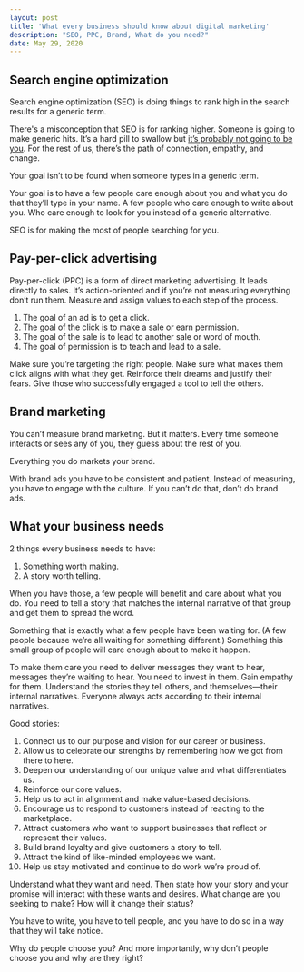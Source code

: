 ```yaml
---
layout: post
title: 'What every business should know about digital marketing'
description: "SEO, PPC, Brand, What do you need?"
date: May 29, 2020
---
```



## Search engine optimization
Search engine optimization (SEO) is doing things to rank high in the search results for a generic term.

There's a misconception that SEO is for ranking higher. Someone is going to make generic hits. It’s a hard pill to swallow but [it’s probably not going to be you](https://detailed.com/google-control/). For the rest of us, there’s the path of connection, empathy, and change.

Your goal isn’t to be found when someone types in a generic term.

Your goal is to have a few people care enough about you and what you do that they’ll type in your name. A few people who care enough to write about you. Who care enough to look for you instead of a generic alternative.

SEO is for making the most of people searching for you.

## Pay-per-click advertising
Pay-per-click (PPC) is a form of direct marketing advertising. It leads directly to sales. It’s action-oriented and if you’re not measuring everything don’t run them. Measure and assign values to each step of the process.

1. The goal of an ad is to get a click.
2. The goal of the click is to make a sale or earn permission.
3. The goal of the sale is to lead to another sale or word of mouth.
4. The goal of permission is to teach and lead to a sale.

Make sure you’re targeting the right people. Make sure what makes them click aligns with what they get. Reinforce their dreams and justify their fears. Give those who successfully engaged a tool to tell the others.


## Brand marketing
You can’t measure brand marketing. But it matters. Every time someone interacts or sees any of you, they guess about the rest of you.

Everything you do markets your brand.

With brand ads you have to be consistent and patient. Instead of measuring, you have to engage with the culture. If you can’t do that, don’t do brand ads.


## What your business needs

2 things every business needs to have:
1. Something worth making.
2. A story worth telling.

When you have those, a few people will benefit and care about what you do. You need to tell a story that matches the internal narrative of that group and get them to spread the word.

Something that is exactly what a few people have been waiting for. (A few people because we’re all waiting for something different.) Something this small group of people will care enough about to make it happen.

To make them care you need to deliver messages they want to hear, messages they’re waiting to hear. You need to invest in them. Gain empathy for them. Understand the stories they tell others, and themselves—their internal narratives. Everyone always acts according to their internal narratives.

Good stories:
1. Connect us to our purpose and vision for our career or business.
2. Allow us to celebrate our strengths by remembering how we got from there to here.
3. Deepen our understanding of our unique value and what differentiates us.
4. Reinforce our core values.
5. Help us to act in alignment and make value-based decisions.
6. Encourage us to respond to customers instead of reacting to the marketplace.
7. Attract customers who want to support businesses that reflect or represent their values.
8. Build brand loyalty and give customers a story to tell.
9. Attract the kind of like-minded employees we want.
10. Help us stay motivated and continue to do work we’re proud of.

Understand what they want and need. Then state how your story and your promise will interact with these wants and desires. What change are you seeking to make? How will it change their status?

You have to write, you have to tell people, and you have to do so in a way that they will take notice.

Why do people choose you?
And more importantly, why don’t people choose you and why are they right?
